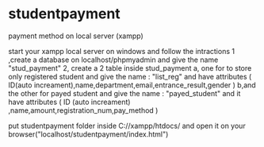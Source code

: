 # studentpayment
payment method on local server (xampp)


start your xampp local server on windows and follow the intractions
1 ,create a database on localhost/phpmyadmin and give the name "stud_payment"
2, create a 2 table inside stud_payment 
a, one for to store only registered student and give the name : "list_reg" and have attributes
 ( ID(auto increament),name,department,email,entrance_result,gender )
b,and the other for payed student and give the name : "payed_student" and it have attributes 
 ( ID (auto increament) ,name,amount,registration_num,pay_method )
 
 put studentpayment folder inside C://xampp/htdocs/
 and open it on your browser("localhost/studentpayment/index.html")
